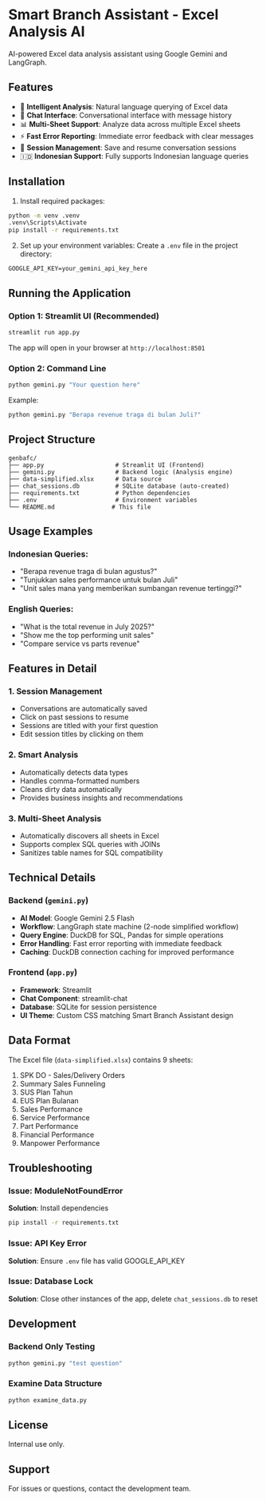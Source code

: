# Smart Branch Assistant - Excel Analysis AI

AI-powered Excel data analysis assistant using Google Gemini and LangGraph.

## Features

- 🤖 **Intelligent Analysis**: Natural language querying of Excel data
- 💬 **Chat Interface**: Conversational interface with message history
- 📊 **Multi-Sheet Support**: Analyze data across multiple Excel sheets
- ⚡ **Fast Error Reporting**: Immediate error feedback with clear messages
- 💾 **Session Management**: Save and resume conversation sessions
- 🇮🇩 **Indonesian Support**: Fully supports Indonesian language queries

## Installation

1. Install required packages:

```bash
python -m venv .venv
.venv\Scripts\Activate
pip install -r requirements.txt
```

2. Set up your environment variables:
   Create a `.env` file in the project directory:

```
GOOGLE_API_KEY=your_gemini_api_key_here
```

## Running the Application

### Option 1: Streamlit UI (Recommended)

```bash
streamlit run app.py
```

The app will open in your browser at `http://localhost:8501`

### Option 2: Command Line

```bash
python gemini.py "Your question here"
```

Example:

```bash
python gemini.py "Berapa revenue traga di bulan Juli?"
```

## Project Structure

```
genbafc/
├── app.py                    # Streamlit UI (Frontend)
├── gemini.py                 # Backend logic (Analysis engine)
├── data-simplified.xlsx      # Data source
├── chat_sessions.db          # SQLite database (auto-created)
├── requirements.txt          # Python dependencies
├── .env                      # Environment variables
└── README.md                # This file
```

## Usage Examples

### Indonesian Queries:

- "Berapa revenue traga di bulan agustus?"
- "Tunjukkan sales performance untuk bulan Juli"
- "Unit sales mana yang memberikan sumbangan revenue tertinggi?"

### English Queries:

- "What is the total revenue in July 2025?"
- "Show me the top performing unit sales"
- "Compare service vs parts revenue"

## Features in Detail

### 1. Session Management

- Conversations are automatically saved
- Click on past sessions to resume
- Sessions are titled with your first question
- Edit session titles by clicking on them

### 2. Smart Analysis

- Automatically detects data types
- Handles comma-formatted numbers
- Cleans dirty data automatically
- Provides business insights and recommendations

### 3. Multi-Sheet Analysis

- Automatically discovers all sheets in Excel
- Supports complex SQL queries with JOINs
- Sanitizes table names for SQL compatibility

## Technical Details

### Backend (`gemini.py`)

- **AI Model**: Google Gemini 2.5 Flash
- **Workflow**: LangGraph state machine (2-node simplified workflow)
- **Query Engine**: DuckDB for SQL, Pandas for simple operations
- **Error Handling**: Fast error reporting with immediate feedback
- **Caching**: DuckDB connection caching for improved performance

### Frontend (`app.py`)

- **Framework**: Streamlit
- **Chat Component**: streamlit-chat
- **Database**: SQLite for session persistence
- **UI Theme**: Custom CSS matching Smart Branch Assistant design

## Data Format

The Excel file (`data-simplified.xlsx`) contains 9 sheets:

1. SPK DO - Sales/Delivery Orders
2. Summary Sales Funneling
3. SUS Plan Tahun
4. EUS Plan Bulanan
5. Sales Performance
6. Service Performance
7. Part Performance
8. Financial Performance
9. Manpower Performance

## Troubleshooting

### Issue: ModuleNotFoundError

**Solution**: Install dependencies

```bash
pip install -r requirements.txt
```

### Issue: API Key Error

**Solution**: Ensure `.env` file has valid GOOGLE_API_KEY

### Issue: Database Lock

**Solution**: Close other instances of the app, delete `chat_sessions.db` to reset

## Development

### Backend Only Testing

```bash
python gemini.py "test question"
```

### Examine Data Structure

```bash
python examine_data.py
```

## License

Internal use only.

## Support

For issues or questions, contact the development team.
